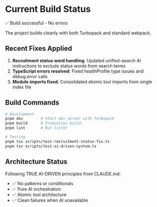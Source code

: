 # Current Build Status

✅ Build successful - No errors

The project builds cleanly with both Turbopack and standard webpack.

## Recent Fixes Applied

1. **Recruitment status word handling**: Updated unified-search AI instructions to exclude status words from search terms
2. **TypeScript errors resolved**: Fixed healthProfile type issues and debug.error calls
3. **Module imports fixed**: Consolidated atomic tool imports from single index file

## Build Commands

```bash
# Development
pnpm dev        # Start dev server with Turbopack
pnpm build      # Production build
pnpm lint       # Run linter

# Testing
pnpm tsx scripts/test-recruitment-status-fix.ts
pnpm tsx scripts/test-ai-driven-system.ts
```

## Architecture Status

Following TRUE AI-DRIVEN principles from CLAUDE.md:
- ✅ No patterns or conditionals
- ✅ Pure AI orchestration
- ✅ Atomic tool architecture
- ✅ Clean failures when AI unavailable